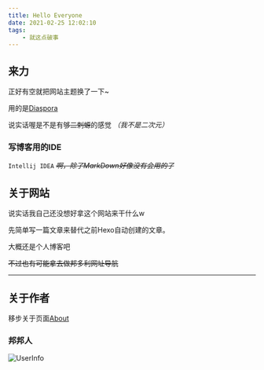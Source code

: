 ```yaml
---
title: Hello Everyone
date: 2021-02-25 12:02:10
tags:
    - 就这点破事
---
```

## 来力
正好有空就把网站主题换了一下~

用的是[Diaspora](https://github.com/Fechin/hexo-theme-diaspora "GitHub")

说实话喔是不是有够~~二刺螈~~的感觉 *（我不是二次元）*

### 写博客用的IDE

`Intellij IDEA` _~~啊，除了MarkDown好像没有会用的了~~_

## 关于网站

说实话我自己还没想好拿这个网站来干什么w

先简单写一篇文章来替代之前Hexo自动创建的文章。

大概还是个人博客吧

~~不过也有可能拿去做邦多利网址导航~~

---

## 关于作者

移步关于页面[About](/about "关于")

### 邦邦人

![UserInfo](https://raw.githubusercontent.com/mitian233/ImagesService/master/Screenshot_2021-02-21-20-24-29-398_jp.co.craftegg.jpg "加个好友呗")
